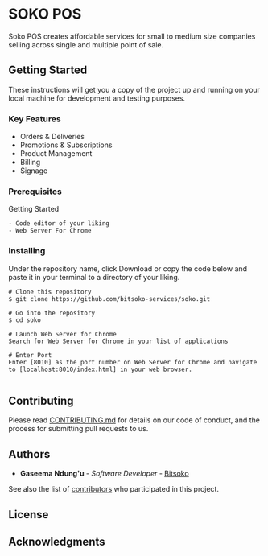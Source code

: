 # SOKO POS

Soko POS creates affordable services for small to medium size companies selling across single and multiple point of sale.

## Getting Started

These instructions will get you a copy of the project up and running on your local machine for development and testing purposes. 

### Key Features

* Orders & Deliveries
* Promotions & Subscriptions
* Product Management
* Billing
* Signage

### Prerequisites

Getting Started

```
- Code editor of your liking
- Web Server For Chrome
```

### Installing

Under the repository name, click Download or copy the code below and paste it in your terminal to a directory of your liking.

```
# Clone this repository
$ git clone https://github.com/bitsoko-services/soko.git

# Go into the repository
$ cd soko

# Launch Web Server for Chrome
Search for Web Server for Chrome in your list of applications

# Enter Port 
Enter [8010] as the port number on Web Server for Chrome and navigate to [localhost:8010/index.html] in your web browser.


```

## Contributing

Please read [CONTRIBUTING.md]() for details on our code of conduct, and the process for submitting pull requests to us.

## Authors

* **Gaseema Ndung'u** - *Software Developer* - [Bitsoko](https://bitsoko.co.ke)

See also the list of [contributors]() who participated in this project.

## License


## Acknowledgments
